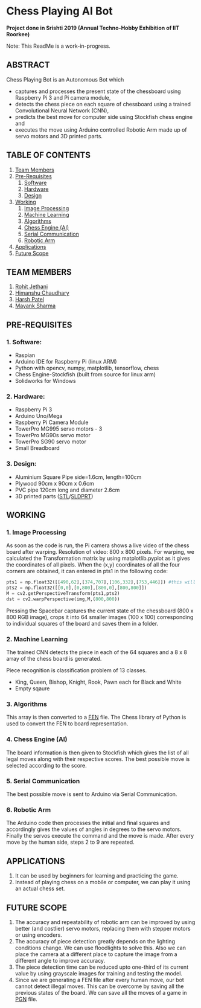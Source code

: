# Chess Playing AI Bot
**Project done in Srishti 2019 (Annual Techno-Hobby Exhibition of IIT Roorkee)**

Note: This ReadMe is a work-in-progress.


## ABSTRACT
Chess Playing Bot is an Autonomous Bot which
* captures and processes the present state of the chessboard using Raspberry Pi 3 and Pi camera module,
* detects the chess piece on each square of chessboard using a trained Convolutional Neural Network (CNN), 
* predicts the best move for computer side using Stockfish chess engine and 
* executes the move using Arduino controlled Robotic Arm made up of servo motors and 3D printed parts.

## TABLE OF CONTENTS
1. [Team Members](#team-members)
2. [Pre-Requisites](#pre-requisites)
   1. [Software](#software)
   2. [Hardware](#hardware)
   3. [Design](#design)
3. [Working](#working)
   1. [Image Processing](#image)
   2. [Machine Learning](#ml)
   3. [Algorithms](#algo)
   4. [Chess Engine (AI)](#ai)
   5. [Serial Communication](#serial)
   6. [Robotic Arm](#arm)
4. [Applications](#applications)
5. [Future Scope](#future-scope)

## <a name="team-members"></a>TEAM MEMBERS
1. [Rohit Jethani](https://github.com/rohitjethani)
2. [Himanshu Chaudhary](https://github.com/himanshuamd1)
3. [Harsh Patel](https://github.com/harshpatel097)
4. [Mayank Sharma](https://github.com/sharmamayank1741)

## <a name="pre-requisites"></a>PRE-REQUISITES
### <a name="software"></a>1. Software:
* Raspian
* Arduino IDE for Raspberry Pi (linux ARM)
* Python with opencv, numpy, matplotlib, tensorflow, chess
* Chess Engine-Stockfish (built from source for linux arm)
* Solidworks for Windows

### <a name="hardware"></a>2. Hardware:
* Raspberry Pi 3
* Arduino Uno/Mega
* Raspberry Pi Camera Module
* TowerPro MG995 servo motors - 3
* TowerPro MG90s servo motor
* TowerPro SG90 servo motor
* Small Breadboard

### <a name="design"></a>3. Design:
* Aluminium Square Pipe side=1.6cm, length=100cm
* Plywood 90cm x 90cm x 0.6cm
* PVC pipe 120cm long and diameter 2.6cm
* 3D printed parts ([STL](STL%20files%20of%203D%20printed%20parts)/[SLDPRT](https://grabcad.com/library/chess-playing-bot-1 ))

## <a name="working"></a>WORKING
### <a name="image"></a>1. Image Processing
As soon as the code is run, the Pi camera shows a live video of the chess board after warping.
Resolution of video: 800 x 800 pixels.
For warping, we calculated the Transformation matrix by using matplotlib.pyplot as it gives the coordinates of all pixels. When the (x,y) coordinates of all the four corners are obtained, it can entered in pts1 in the following code:
```python
pts1 = np.float32([[490,62],[374,707],[106,332],[753,446]]) #this will change according to position and orientation of board
pts2 = np.float32([[0,0],[0,800],[800,0],[800,800]])
M = cv2.getPerspectiveTransform(pts1,pts2)
dst = cv2.warpPerspective(img,M,(800,800))
```
Pressing the Spacebar captures the current state of the chessboard (800 x 800 RGB image), crops it into 64 smaller images (100 x 100) corresponding to individual squares of the board and saves them in a folder.

### <a name="ml"></a>2. Machine Learning
The trained CNN detects the piece in each of the 64 squares and a 8 x 8 array of the chess board is generated.

Piece recognition is classification problem of 13 classes.
- King, Queen, Bishop, Knight, Rook, Pawn each for Black and White
- Empty sqaure

### <a name="algo"></a>3. Algorithms
This array is then converted to a [FEN](https://en.wikipedia.org/wiki/Forsyth%E2%80%93Edwards_Notation) file.
The Chess library of Python is used to convert the FEN to board representation.

### <a name="ai"></a>4. Chess Engine (AI)
The board information is then given to Stockfish which gives the list of all legal moves along with their respective scores. The best possible move is selected according to the score.

### <a name="serial"></a>5. Serial Communication
The best possible move is sent to Arduino via Serial Communication.

### <a name="arm"></a>6. Robotic Arm
The Arduino code then processes the initial and final squares and accordingly gives the values of angles in degrees to the servo motors.
Finally the servos execute the command and the move is made.
After every move by the human side, steps 2 to 9 are repeated.

## <a name="applications"></a>APPLICATIONS
1. It can be used by beginners for learning and practicing the game.
2. Instead of playing chess on a mobile or computer, we can play it using an actual chess set.

## <a name="future-scope"></a>FUTURE SCOPE
1. The accuracy and repeatability of robotic arm can be improved by using better (and costlier) servo motors, replacing them with stepper motors or using encoders.
2. The accuracy of piece detection greatly depends on the lighting conditions change. We can use floodlights to solve this. Also we can place the camera at a different place to capture the image from a different angle to improve accuracy.
3. The piece detection time can be reduced upto one-third of its current value by using grayscale images for training and testing the model.
4. Since we are generating a FEN file after every human move, our bot cannot detect illegal moves. This can be overcome by saving all the previous states of the board. We can save all the moves of a game in [PGN](https://en.wikipedia.org/wiki/Portable_Game_Notation) file.
